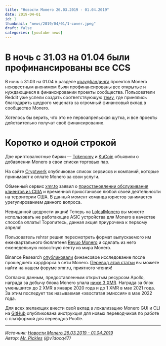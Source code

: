```yaml
---
title: "Новости Monero 26.03.2019 - 01.04.2019"
date: 2019-04-01
id: 1
thumbnail: "news/2019/04/01/1-cover.jpeg"
draft: false
categories: [youtube news]
---
```



# В ночь с 31.03 на 01.04 были профинансированы все CCS

В ночь с 31.03 на 01.04 в разделе [краудфандинга](https://ccs.getmonero.org/funding-required/) проектов Monero неизвестным анонимом были профинансированы все открытые и нуждающиеся в финансировании проекты сообщества.
Пользователи Reddit уже успели создать соответствующую [тему](https://www.reddit.com/r/Monero/comments/b7s97g/some_generous_donors_topped_off_all_of_the/?sort=new), где принялись благодарить щедрого мецената за огромный финансовый вклад в сообщество Monero.

Хотелось бы верить, что это не первоапрельская шутка, и все проекты действительно получат своё финансирование.

# Коротко и одной строкой

Две криптовалютные биржи — [Tokenomy](https://www.reddit.com/r/Monero/comments/b7z8g0/monero_listed_on_tokenomy_exchange/) и [KuCoin](https://www.kucoin.com/news/en-monero-xmr-gets-listed-on-kucoin) объявили о добавлении Monero в свои списки торговых пар.

На сайте [Cryptwerk](https://cryptwerk.com/pay-with/xmr/) опубликован список сервисов и компаний, которые принимают к оплате Monero за свои услуги.

Обменный сервис [xmr.to](https://xmr.to/) заявил о [приостановлении обслуживания клиентов из США](https://www.reddit.com/r/Monero/comments/b73rng/xmrto_not_serving_us_customers_for_the_time_being) и временной приостановке любой своей деятельности на территории США. В данный момент команда юристов занимается урегулированием данного вопроса.

Невиданной щедрости акция! Теперь на [LolcalMonero](https://localmonero.co/?language=ru) вы можете использовать не работающие ASIC устройства для  Monero в качестве способа оплаты! Торопитесь, данная акция приурочена к первому апреля!

Пользователь rehrar решил пересмотреть формат выпускаемого им ежеквартального бюллетеня [Revuo Monero](http://revuo-monero.com/weekly-issue.html) и сделать из него еженедельную новостную ленту из мира Monero.

Binance Research [опубликовали](https://info.binance.com/en/research/marketresearch/monero-hard-fork.html) финансовое исследование после прошедшего хардфорка в сети Monero. [Перевод этой статьи](https://xmr.ru/threads/853/) вы можете найти на нашем форуме xmr.ru, приятного чтения!

Согласно данным, предоставленным открытым ресурсом Apollo, награда за добычу блока Monero упала [ниже 3 XMR](https://xmr.ru/charts/average-block-reward). Награда за блок уменьшится до 2 XMR в январе 2020 года и до 1 XMR в мае 2021 года. За этим последует так называемая «хвостатая эмиссия» в мае 2022 года.

Для всех желающих внести свой вклад в локализацию Monero GUI и CLI на [GitHub](https://github.com/monero-ecosystem/monero-translations/blob/master/pootle.md) опубликована инструкция для новых переводчиков по работе c платформой для переводов Pootle.

---
*Источник: [Новости Monero 26.03.2019 - 01.04.2019](https://www.youtube.com/watch?v=BHTvqq-ans0)  
Автор: [Mr. Pickles](https://xmr.ru/members/50/) (@v1docq47)*
